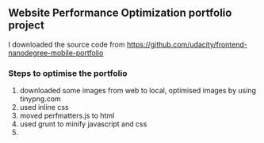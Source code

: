 ## Website Performance Optimization portfolio project

I downloaded the source code from https://github.com/udacity/frontend-nanodegree-mobile-portfolio

### Steps to optimise the portfolio
1. downloaded some images from web to local, optimised images by using tinypng.com
2. used inline css
3. moved perfmatters.js to html
4. used grunt to minify javascript and css
5.


